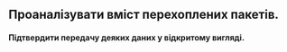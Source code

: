 ## Проаналізувати вміст перехоплених пакетів. 
#### Підтвердити передачу деяких даних у відкритому вигляді.
